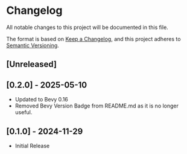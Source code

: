 # Changelog
All notable changes to this project will be documented in this file.

The format is based on [Keep a Changelog](https://keepachangelog.com/en/1.1.0/),
and this project adheres to [Semantic Versioning](https://semver.org/spec/v2.0.0.html).

## [Unreleased]

## [0.2.0] - 2025-05-10
- Updated to Bevy 0.16
- Removed Bevy Version Badge from README.md as it is no longer useful.

## [0.1.0] - 2024-11-29
- Initial Release